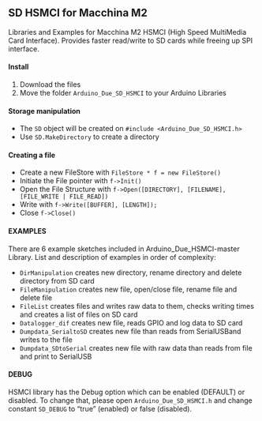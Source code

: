 ## SD HSMCI for Macchina M2
Libraries and Examples for Macchina M2 HSMCI (High Speed MultiMedia Card Interface). Provides faster read/write to SD cards while freeing up SPI interface.

#### Install

1. Download the files
2. Move the folder `Arduino_Due_SD_HSMCI` to your Arduino Libraries

#### Storage manipulation

* The `SD` object will be created on `#include <Arduino_Due_SD_HSMCI.h>`
* Use `SD.MakeDirectory` to create a directory

#### Creating a file

* Create a new FileStore with `FileStore * f = new FileStore()`
* Initiate the File pointer with `f->Init()`
* Open the File Structure with `f->Open([DIRECTORY], [FILENAME], [FILE_WRITE | FILE_READ])`
* Write with `f->Write([BUFFER], [LENGTH]);`
* Close `f->Close()`

#### EXAMPLES

There are 6 example sketches included in Arduino_Due_HSMCI-master Library. List and description of examples in order of complexity:

* `DirManipulation` creates new directory, rename directory and delete directory from SD card
* `FileManipulation` creates new file, open/close file, rename file and delete file
* `FileList` creates files and writes raw data to them, checks writing times and creates a list of files on SD card
* `Datalogger_dif` creates new file, reads GPIO and log data to SD card
* `Dumpdata_SerialtoSD` creates new file than reads from SerialUSBand writes to the file
* `Dumpdata_SDtoSerial` creates new file with raw data than reads from file and print to SerialUSB

#### DEBUG

HSMCI library has the Debug option which can be enabled (DEFAULT) or disabled. To change that, please open `Arduino_Due_SD_HSMCI.h` and change constant `SD_DEBUG` to “true” (enabled) or false (disabled).
